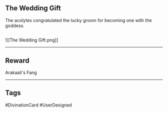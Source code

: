 ## The Wedding Gift
The acolytes congratulated the lucky groom for becoming one with the goddess.
## 
![[The Wedding Gift.png]]

---
## Reward
Arakaali's Fang

---
## Tags
#DivinationCard
#UserDesigned